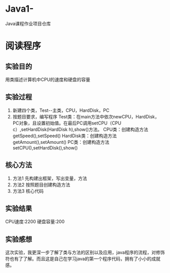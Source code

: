  # Java1-
Java课程作业项目仓库

# 阅读程序

## 实验目的
用类描述计算机中CPU的速度和硬盘的容量

## 实验过程
1. 新建四个类，Test--主类，CPU，HardDisk，PC
2. 按题目要求，编写程序
Test类：在main方法中依次newCPU，HardDisk，PC对象，且设置初始值。在最后PC调用setCPU（CPU c）,setHardDisk(HardDisk h),show()方法。
CPU类：创建构造方法getSpeed(),setSpeed()
HardDisk类：创建构造方法getAmount(),setAmount()
PC类：创建构造方法setCPU(),setHardDisk(),show()

## 核心方法
1. 方法1 先构建出框架，写出变量，方法
2. 方法2 按照题目创建构造方法
3. 方法3 核心代码

## 实验结果
CPU速度:2200
硬盘容量:200
## 实验感想
这次实验，我更深一步了解了类与方法的区别以及应用，java程序的流程，对修饰符也有了了解。而且这是自己在学习java的第一个程序代码，拥有了小小的成就感。
